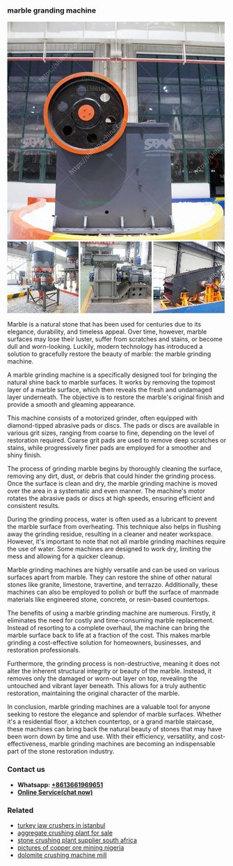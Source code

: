 <h3>marble granding machine</h3><img src='1708322698.jpg' alt=''><p>Marble is a natural stone that has been used for centuries due to its elegance, durability, and timeless appeal. Over time, however, marble surfaces may lose their luster, suffer from scratches and stains, or become dull and worn-looking. Luckily, modern technology has introduced a solution to gracefully restore the beauty of marble: the marble grinding machine.</p><p>A marble grinding machine is a specifically designed tool for bringing the natural shine back to marble surfaces. It works by removing the topmost layer of a marble surface, which then reveals the fresh and undamaged layer underneath. The objective is to restore the marble's original finish and provide a smooth and gleaming appearance.</p><p>This machine consists of a motorized grinder, often equipped with diamond-tipped abrasive pads or discs. The pads or discs are available in various grit sizes, ranging from coarse to fine, depending on the level of restoration required. Coarse grit pads are used to remove deep scratches or stains, while progressively finer pads are employed for a smoother and shiny finish.</p><p>The process of grinding marble begins by thoroughly cleaning the surface, removing any dirt, dust, or debris that could hinder the grinding process. Once the surface is clean and dry, the marble grinding machine is moved over the area in a systematic and even manner. The machine's motor rotates the abrasive pads or discs at high speeds, ensuring efficient and consistent results.</p><p>During the grinding process, water is often used as a lubricant to prevent the marble surface from overheating. This technique also helps in flushing away the grinding residue, resulting in a cleaner and neater workspace. However, it's important to note that not all marble grinding machines require the use of water. Some machines are designed to work dry, limiting the mess and allowing for a quicker cleanup.</p><p>Marble grinding machines are highly versatile and can be used on various surfaces apart from marble. They can restore the shine of other natural stones like granite, limestone, travertine, and terrazzo. Additionally, these machines can also be employed to polish or buff the surface of manmade materials like engineered stone, concrete, or resin-based countertops.</p><p>The benefits of using a marble grinding machine are numerous. Firstly, it eliminates the need for costly and time-consuming marble replacement. Instead of resorting to a complete overhaul, the machine can bring the marble surface back to life at a fraction of the cost. This makes marble grinding a cost-effective solution for homeowners, businesses, and restoration professionals.</p><p>Furthermore, the grinding process is non-destructive, meaning it does not alter the inherent structural integrity or beauty of the marble. Instead, it removes only the damaged or worn-out layer on top, revealing the untouched and vibrant layer beneath. This allows for a truly authentic restoration, maintaining the original character of the marble.</p><p>In conclusion, marble grinding machines are a valuable tool for anyone seeking to restore the elegance and splendor of marble surfaces. Whether it's a residential floor, a kitchen countertop, or a grand marble staircase, these machines can bring back the natural beauty of stones that may have been worn down by time and use. With their efficiency, versatility, and cost-effectiveness, marble grinding machines are becoming an indispensable part of the stone restoration industry.</p><h3>Contact us</h3><ul><li><strong>Whatsapp:&nbsp;<a href="https://wa.me/8613661969651">+8613661969651</a></strong></li><li><a href="https://swt.shibang-china.com/?git&amp;zhl&amp;marble granding machine"><strong>Online Service(chat now)</strong></a></li></ul><h3>Related</h3><ul><li><a href='turkey jaw crushers in istanbul.md'>turkey jaw crushers in istanbul</a></li><li><a href='aggregate crushing plant for sale.md'>aggregate crushing plant for sale</a></li><li><a href='stone crushing plant supplier south africa.md'>stone crushing plant supplier south africa</a></li><li><a href='pictures of copper ore mining nigeria.md'>pictures of copper ore mining nigeria</a></li><li><a href='dolomite crushing machine mill.md'>dolomite crushing machine mill</a></li></ul>